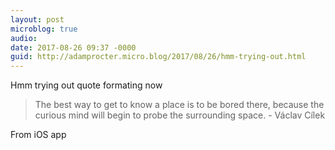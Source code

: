 ```yaml
---
layout: post
microblog: true
audio: 
date: 2017-08-26 09:37 -0000
guid: http://adamprocter.micro.blog/2017/08/26/hmm-trying-out.html
---
```

Hmm trying out quote formating now

> The best way to get to know a place is to be bored there, because the curious mind will begin to probe the surrounding space. - Václav Cílek

From iOS app
